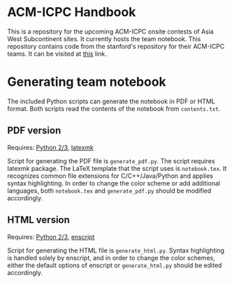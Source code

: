 ACM-ICPC Handbook
=================

This is a repository for the upcoming ACM-ICPC onsite contests of Asia West Subcontinent sites.
It currently hosts the team notebook.
This repository contains code from the stanford's repository for their ACM-ICPC teams. It can be visited at [this](https://github.com/jaehyunp/stanfordacm) link.

Generating team notebook
========================
The included Python scripts can generate the notebook in PDF or HTML format. Both scripts read the contents of the notebook from `contents.txt`.

PDF version
-----------
Requires: [Python 2/3](https://www.python.org/), [latexmk](https://www.ctan.org/pkg/latexmk/)

Script for generating the PDF file is `generate_pdf.py`. The script requires latexmk package.
The LaTeX template that the script uses is `notebook.tex`. It recognizes common file extensions for C/C++/Java/Python and applies syntax highlighting. In order to change the color scheme or add additional languages, both `notebook.tex` and `generate_pdf.py` should be modified accordingly.

HTML version
------------
Requires: [Python 2/3](https://www.python.org/), [enscript](https://www.gnu.org/software/enscript/)

Script for generating the HTML file is `generate_html.py`.
Syntax highlighting is handled solely by enscript, and in order to change the color schemes, either the default options of enscript or `generate_html.py` should be edited accordingly.
